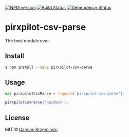 [![NPM version][npm-image]][npm-url]
[![Build Status][build-image]][build-url]
[![Dependency Status][deps-image]][deps-url]

# pirxpilot-csv-parse

The best module ever.

## Install

```sh
$ npm install --save pirxpilot-csv-parse
```

## Usage

```js
var pirxpilotCsvParse = require('pirxpilot-csv-parse');

pirxpilotCsvParse('Rainbow');
```

## License

MIT © [Damian Krzeminski](https://pirxpilot.me)

[npm-image]: https://img.shields.io/npm/v/@pirxpilot/csv-parse
[npm-url]: https://npmjs.org/package/@pirxpilot/csv-parse

[build-url]: https://github.com/pirxpilot/csv-parse/actions/workflows/check.yaml
[build-image]: https://img.shields.io/github/actions/workflow/status/pirxpilot/csv-parse/check.yaml?branch=main

[deps-image]: https://img.shields.io/librariesio/release/npm/@pirxpilot/csv-parse
[deps-url]: https://libraries.io/npm/@pirxpilot%2Fcsv-parse

